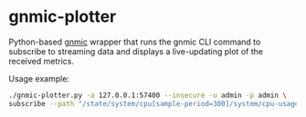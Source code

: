 # gnmic-plotter

Python-based [gnmic](https://github.com/openconfig/gnmic/) wrapper that runs the gnmic CLI command to subscribe to streaming data and displays a live-updating plot of the received metrics.

Usage example:
```bash
./gnmic-plotter.py -a 127.0.0.1:57400 --insecure -u admin -p admin \
subscribe --path "/state/system/cpu[sample-period=300]/system/cpu-usage" --sample-interval 5s
```